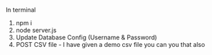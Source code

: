 In terminal 

1. npm i
2. node server.js
3. Update Database Config (Username & Password)
4. POST CSV file - I have given a demo csv file you can you that also
